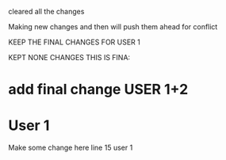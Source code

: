 cleared all the changes 

Making new changes and then will push them ahead for conflict



KEEP THE FINAL CHANGES FOR USER 1


KEPT NONE CHANGES THIS IS FINA:
# add final change USER 1+2

# User 1 

Make some change here line 15 user 1